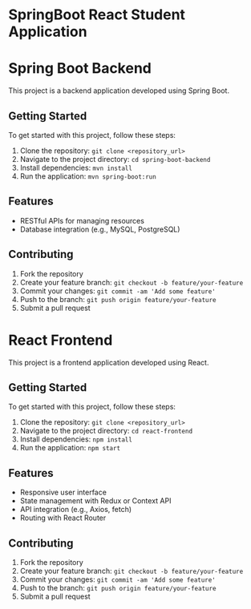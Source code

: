 # SpringBoot React Student Application 

# Spring Boot Backend

This project is a backend application developed using Spring Boot.

## Getting Started

To get started with this project, follow these steps:

1. Clone the repository: `git clone <repository_url>`
2. Navigate to the project directory: `cd spring-boot-backend`
3. Install dependencies: `mvn install`
4. Run the application: `mvn spring-boot:run`

## Features

- RESTful APIs for managing resources
- Database integration (e.g., MySQL, PostgreSQL)

## Contributing

1. Fork the repository
2. Create your feature branch: `git checkout -b feature/your-feature`
3. Commit your changes: `git commit -am 'Add some feature'`
4. Push to the branch: `git push origin feature/your-feature`
5. Submit a pull request



# React Frontend

This project is a frontend application developed using React.

## Getting Started

To get started with this project, follow these steps:

1. Clone the repository: `git clone <repository_url>`
2. Navigate to the project directory: `cd react-frontend`
3. Install dependencies: `npm install`
4. Run the application: `npm start`

## Features

- Responsive user interface
- State management with Redux or Context API
- API integration (e.g., Axios, fetch)
- Routing with React Router

## Contributing

1. Fork the repository
2. Create your feature branch: `git checkout -b feature/your-feature`
3. Commit your changes: `git commit -am 'Add some feature'`
4. Push to the branch: `git push origin feature/your-feature`
5. Submit a pull request

